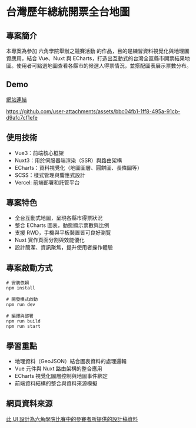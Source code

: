 # 台灣歷年總統開票全台地圖

## 專案簡介

本專案為參加 六角學院舉辦之競賽活動 的作品，目的是練習資料視覺化與地理圖資應用，結合 Vue、Nuxt 與 ECharts，打造出互動式的台灣全區縣市開票結果地圖。使用者可點選地圖查看各縣市的候選人得票情況，並搭配圖表展示票數分布。

## Demo

<a href="https://statistics-data-map.vercel.app/" target="_blank">網站連結</a>

https://github.com/user-attachments/assets/bbc04fb1-1ff8-495a-91cb-d9afc7cf1efe

## 使用技術

- Vue3：前端核心框架
- Nuxt3：用於伺服器端渲染（SSR）與路由架構
- ECharts：資料視覺化（地圖圖層、圓餅圖、長條圖等）
- SCSS：樣式管理與響應式設計
- Vercel: 前端部署和託管平台

## 專案特色

- 全台互動式地圖，呈現各縣市得票狀況
- 整合 ECharts 圖表，動態顯示票數與比例
- 支援 RWD，手機與平板裝置皆可良好瀏覽
- Nuxt 實作頁面分割與效能優化
- 設計簡潔、資訊聚焦，提升使用者操作體驗

## 專案啟動方式

```
# 安裝依賴
npm install

# 開發模式啟動
npm run dev

# 編譯與部署
npm run build
npm run start
```

## 學習重點

- 地理資料（GeoJSON）結合圖表資料的處理邏輯
- Vue 元件與 Nuxt 路由架構的整合應用
- ECharts 視覺化圖層控制與地圖事件綁定
- 前端資料結構的整合與資料來源模擬

## 網頁資料來源

<a href="https://2023.thef2e.com/works" target="_blank">此 UI 設計為六角學院比賽中的參賽者所提供的設計稿資料</a>
